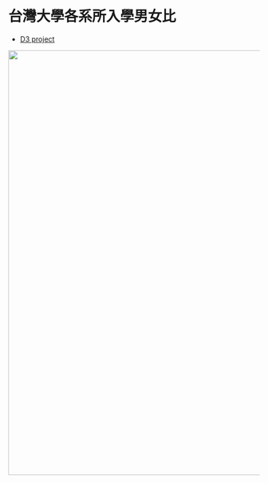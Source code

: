 # 台灣大學各系所入學男女比

* [D3 project](https://victoria-yang.github.io/D3.js-NTU-gender-diversity/index.html)

<img align = "center" width = "850" src="https://github.com/victoria-yang/D3.js-NTU-gender-diversity/blob/master/ntu_sex_ratio.gif">


